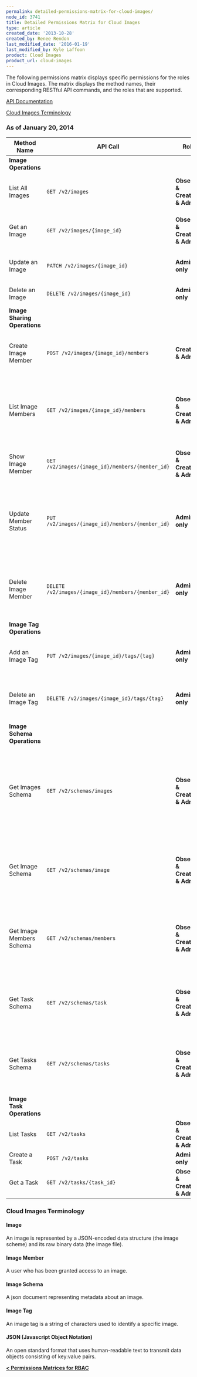 ```yaml
---
permalink: detailed-permissions-matrix-for-cloud-images/
node_id: 3741
title: Detailed Permissions Matrix for Cloud Images
type: article
created_date: '2013-10-28'
created_by: Renee Rendon
last_modified_date: '2016-01-19'
last_modified_by: Kyle Laffoon
product: Cloud Images
product_url: cloud-images
---
```


The following permissions matrix displays specific permissions for the roles in Cloud Images. The matrix displays the method names, their corresponding RESTful API commands, and the roles that are supported.

[API Documentation](https://developer.rackspace.com/docs/)

[Cloud Images Terminology](/how-to/detailed-permissions-matrix-for-cloud-images)

### As of January 20, 2014

Method Name	| API Call | Role | Description
--- | --- | --- | ---
**Image Operations** | | |
List All Images | ```GET /v2/images``` | **Observer & Creator & Admin** | Lists public virtual machine (VM) images.
Get an Image | ```GET /v2/images/{image_id}``` | **Observer & Creator & Admin** | Gets the details for the specified image.
Update an Image	| ```PATCH /v2/images/{image_id}``` | **Admin only** | Updates the specified image.
Delete an Image | ```DELETE /v2/images/{image_id}``` | **Admin only** | Deletes the specified image.
**Image Sharing Operations** | | |
Create Image Member | ```POST /v2/images/{image_id}/members``` | **Creator & Admin** | Adds the specified tenant ID as an image member (user).
List Image Members | ```GET /v2/images/{image_id}/members``` | **Observer & Creator & Admin** | Returns a collection of members (user) with whom the image has been shared.
Show Image Member | ```GET /v2/images/{image_id}/members/{member_id}``` | **Observer & Creator & Admin** | Gets details for a specified image member.
Update Member Status | ```PUT /v2/images/{image_id}/members/{member_id}``` | **Admin only** | Sets the specified status for the specified member (user) of the specified image.
Delete Image Member | ```DELETE /v2/images/{image_id}/members/{member_id}``` | **Admin only** | Deletes the specified tenant ID from the member list of the specified image.
**Image Tag Operations** | | |
Add an Image Tag | ```PUT /v2/images/{image_id}/tags/{tag}``` | **Admin only** | Adds the specified tag to the specified image.
Delete an Image Tag	| ```DELETE /v2/images/{image_id}/tags/{tag}``` | **Admin only** | Deletes the specified tag from the specified image.
**Image Schema Operations** | | |
Get Images Schema | ```GET /v2/schemas/images``` | **Observer & Creator & Admin** | Gets a json-schema document that represents an images entity, which is a container of image entities.
Get Image Schema | ```GET /v2/schemas/image``` | **Observer & Creator & Admin** | Gets a json-schema document that represents a single image entity.
Get Image Members Schema | ```GET /v2/schemas/members``` | **Observer & Creator & Admin** | Gets a json-schema document that represents an image members entity.
Get Task Schema	| ```GET /v2/schemas/task``` | **Observer & Creator & Admin** | Gets a json-schema document that represents a specified task entity.
Get Tasks Schema | ```GET /v2/schemas/tasks``` | **Observer & Creator & Admin** | Gets a json-schema document that represents a tasks entity.
**Image Task Operations** | | |
List Tasks | ```GET /v2/tasks``` | **Observer & Creator & Admin** | Returns a collection of tasks.
Create a Task | ```POST /v2/tasks``` | **Admin only** | Creates a task.
Get a Task | ```GET /v2/tasks/{task_id}``` | **Observer & Creator & Admin** | Gets the details for a specified task.

### Cloud Images Terminology

#### Image

An image is represented by a JSON-encoded data structure (the image scheme) and its raw binary data (the image file).

#### Image Member

A user who has been granted access to an image.

#### Image Schema

A json document representing metadata about an image.

#### Image Tag

An image tag is a string of characters used to identify a specific image.

#### JSON (Javascript Object Notation)

An open standard format that uses human-readable text to transmit data objects consisting of key:value pairs.

[**&lt; Permissions Matrices for RBAC**](/how-to/permissions-matrix-for-role-based-access-control-rbac)
